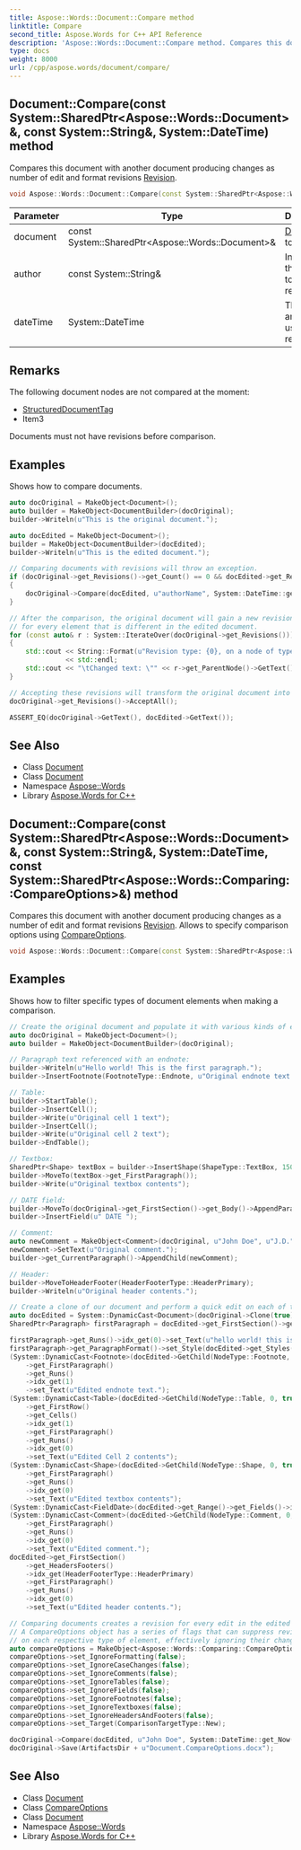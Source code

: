 ```yaml
---
title: Aspose::Words::Document::Compare method
linktitle: Compare
second_title: Aspose.Words for C++ API Reference
description: 'Aspose::Words::Document::Compare method. Compares this document with another document producing changes as number of edit and format revisions Revision in C++.'
type: docs
weight: 8000
url: /cpp/aspose.words/document/compare/
---
```

## Document::Compare(const System::SharedPtr\<Aspose::Words::Document\>\&, const System::String\&, System::DateTime) method


Compares this document with another document producing changes as number of edit and format revisions [Revision](../../revision/).

```cpp
void Aspose::Words::Document::Compare(const System::SharedPtr<Aspose::Words::Document> &document, const System::String &author, System::DateTime dateTime)
```


| Parameter | Type | Description |
| --- | --- | --- |
| document | const System::SharedPtr\<Aspose::Words::Document\>\& | [Document](../) to compare. |
| author | const System::String\& | Initials of the author to use for revisions. |
| dateTime | System::DateTime | The date and time to use for revisions. |
## Remarks


The following document nodes are not compared at the moment:

* [StructuredDocumentTag](../../../aspose.words.markup/structureddocumenttag/)
* Item3




Documents must not have revisions before comparison.
## Examples



Shows how to compare documents. 
```cpp
auto docOriginal = MakeObject<Document>();
auto builder = MakeObject<DocumentBuilder>(docOriginal);
builder->Writeln(u"This is the original document.");

auto docEdited = MakeObject<Document>();
builder = MakeObject<DocumentBuilder>(docEdited);
builder->Writeln(u"This is the edited document.");

// Comparing documents with revisions will throw an exception.
if (docOriginal->get_Revisions()->get_Count() == 0 && docEdited->get_Revisions()->get_Count() == 0)
{
    docOriginal->Compare(docEdited, u"authorName", System::DateTime::get_Now());
}

// After the comparison, the original document will gain a new revision
// for every element that is different in the edited document.
for (const auto& r : System::IterateOver(docOriginal->get_Revisions()))
{
    std::cout << String::Format(u"Revision type: {0}, on a node of type \"{1}\"", r->get_RevisionType(), r->get_ParentNode()->get_NodeType())
              << std::endl;
    std::cout << "\tChanged text: \"" << r->get_ParentNode()->GetText() << "\"" << std::endl;
}

// Accepting these revisions will transform the original document into the edited document.
docOriginal->get_Revisions()->AcceptAll();

ASSERT_EQ(docOriginal->GetText(), docEdited->GetText());
```

## See Also

* Class [Document](../)
* Class [Document](../)
* Namespace [Aspose::Words](../../)
* Library [Aspose.Words for C++](../../../)
## Document::Compare(const System::SharedPtr\<Aspose::Words::Document\>\&, const System::String\&, System::DateTime, const System::SharedPtr\<Aspose::Words::Comparing::CompareOptions\>\&) method


Compares this document with another document producing changes as a number of edit and format revisions [Revision](../../revision/). Allows to specify comparison options using [CompareOptions](../../../aspose.words.comparing/compareoptions/).

```cpp
void Aspose::Words::Document::Compare(const System::SharedPtr<Aspose::Words::Document> &document, const System::String &author, System::DateTime dateTime, const System::SharedPtr<Aspose::Words::Comparing::CompareOptions> &options)
```


## Examples



Shows how to filter specific types of document elements when making a comparison. 
```cpp
// Create the original document and populate it with various kinds of elements.
auto docOriginal = MakeObject<Document>();
auto builder = MakeObject<DocumentBuilder>(docOriginal);

// Paragraph text referenced with an endnote:
builder->Writeln(u"Hello world! This is the first paragraph.");
builder->InsertFootnote(FootnoteType::Endnote, u"Original endnote text.");

// Table:
builder->StartTable();
builder->InsertCell();
builder->Write(u"Original cell 1 text");
builder->InsertCell();
builder->Write(u"Original cell 2 text");
builder->EndTable();

// Textbox:
SharedPtr<Shape> textBox = builder->InsertShape(ShapeType::TextBox, 150, 20);
builder->MoveTo(textBox->get_FirstParagraph());
builder->Write(u"Original textbox contents");

// DATE field:
builder->MoveTo(docOriginal->get_FirstSection()->get_Body()->AppendParagraph(u""));
builder->InsertField(u" DATE ");

// Comment:
auto newComment = MakeObject<Comment>(docOriginal, u"John Doe", u"J.D.", System::DateTime::get_Now());
newComment->SetText(u"Original comment.");
builder->get_CurrentParagraph()->AppendChild(newComment);

// Header:
builder->MoveToHeaderFooter(HeaderFooterType::HeaderPrimary);
builder->Writeln(u"Original header contents.");

// Create a clone of our document and perform a quick edit on each of the cloned document's elements.
auto docEdited = System::DynamicCast<Document>(docOriginal->Clone(true));
SharedPtr<Paragraph> firstParagraph = docEdited->get_FirstSection()->get_Body()->get_FirstParagraph();

firstParagraph->get_Runs()->idx_get(0)->set_Text(u"hello world! this is the first paragraph, after editing.");
firstParagraph->get_ParagraphFormat()->set_Style(docEdited->get_Styles()->idx_get(StyleIdentifier::Heading1));
(System::DynamicCast<Footnote>(docEdited->GetChild(NodeType::Footnote, 0, true)))
    ->get_FirstParagraph()
    ->get_Runs()
    ->idx_get(1)
    ->set_Text(u"Edited endnote text.");
(System::DynamicCast<Table>(docEdited->GetChild(NodeType::Table, 0, true)))
    ->get_FirstRow()
    ->get_Cells()
    ->idx_get(1)
    ->get_FirstParagraph()
    ->get_Runs()
    ->idx_get(0)
    ->set_Text(u"Edited Cell 2 contents");
(System::DynamicCast<Shape>(docEdited->GetChild(NodeType::Shape, 0, true)))
    ->get_FirstParagraph()
    ->get_Runs()
    ->idx_get(0)
    ->set_Text(u"Edited textbox contents");
(System::DynamicCast<FieldDate>(docEdited->get_Range()->get_Fields()->idx_get(0)))->set_UseLunarCalendar(true);
(System::DynamicCast<Comment>(docEdited->GetChild(NodeType::Comment, 0, true)))
    ->get_FirstParagraph()
    ->get_Runs()
    ->idx_get(0)
    ->set_Text(u"Edited comment.");
docEdited->get_FirstSection()
    ->get_HeadersFooters()
    ->idx_get(HeaderFooterType::HeaderPrimary)
    ->get_FirstParagraph()
    ->get_Runs()
    ->idx_get(0)
    ->set_Text(u"Edited header contents.");

// Comparing documents creates a revision for every edit in the edited document.
// A CompareOptions object has a series of flags that can suppress revisions
// on each respective type of element, effectively ignoring their change.
auto compareOptions = MakeObject<Aspose::Words::Comparing::CompareOptions>();
compareOptions->set_IgnoreFormatting(false);
compareOptions->set_IgnoreCaseChanges(false);
compareOptions->set_IgnoreComments(false);
compareOptions->set_IgnoreTables(false);
compareOptions->set_IgnoreFields(false);
compareOptions->set_IgnoreFootnotes(false);
compareOptions->set_IgnoreTextboxes(false);
compareOptions->set_IgnoreHeadersAndFooters(false);
compareOptions->set_Target(ComparisonTargetType::New);

docOriginal->Compare(docEdited, u"John Doe", System::DateTime::get_Now(), compareOptions);
docOriginal->Save(ArtifactsDir + u"Document.CompareOptions.docx");
```

## See Also

* Class [Document](../)
* Class [CompareOptions](../../../aspose.words.comparing/compareoptions/)
* Class [Document](../)
* Namespace [Aspose::Words](../../)
* Library [Aspose.Words for C++](../../../)

